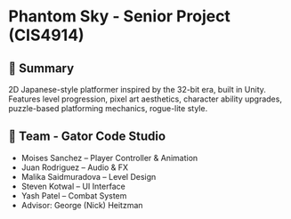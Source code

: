 # Phantom Sky - Senior Project (CIS4914)

## 📖 Summary

2D Japanese-style platformer inspired by the 32-bit era, built in Unity.  
Features level progression, pixel art aesthetics, character ability upgrades, puzzle-based platforming mechanics, rogue-lite style.

## 👥 Team - Gator Code Studio

* Moises Sanchez – Player Controller \& Animation
* Juan Rodriguez – Audio \& FX
* Malika Saidmuradova – Level Design
* Steven Kotwal – UI Interface
* Yash Patel – Combat System
* Advisor: George (Nick) Heitzman


  
